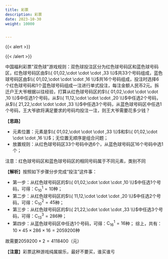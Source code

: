 ```yaml
---
title: 彩票
description: 彩票
date: 2023-10-30
weight: 10000


---
```


{{< alert >}}



{{< /alert >}}





中国福利彩票"双色球"游戏规则：双色球投注区分为红色球号码区和蓝色球号码区，红色球号码区由$\\{ 01,02,\cdot \cdot \cdot ,33 \\}$共$33$个号码组成，蓝色球号码区由$\\{ 01,02,\cdot \cdot \cdot ,16 \\}$共$16$个号码组成，投注时选择$6$个红色球号码和$1$个蓝色球号码组成一注进行单式投注，每注金额人民币$2$元。拆迁户王大爷根据以往经验，打算从红色球号码区的$\\{ 01,02,\cdot \cdot \cdot ,10 \\}$中任选$1$个号码，从$\\{ 11,12,\cdot \cdot \cdot ,20 \\}$中任选$2$个号码，从$\\{ 21,22,\cdot \cdot \cdot ,33 \\}$中任选$3$个号码，从蓝色球号码区中任选$1$个号码，王大爷欲将满足要求的号码均投注一注，则王大爷需要花多少钱？

【**思路**】
- 元素位置：元素是$\\{ 01,02,\cdot \cdot \cdot ,33 \\}$和$\\{ 01,02,\cdot \cdot \cdot ,16 \\}$；无位置无顺序是组合问题；
- 放置规则：从红色球号码区$33$个号码中选$6$个，从蓝色球号码区$16$个号码中选$1$个；

注意：红色球号码区和蓝色球号码区的相同号码属于不同元素，类别不同

【**解析**】按照如下步骤分步完成“投注”这件事：
- 第一步：从红色球号码区的$\\{ 01,02,\cdot \cdot \cdot ,10 \\}$中任选$1$个号码，可得：$\operatorname{C} _ {10}^{1}=10$种；
- 第二步：从红色球号码区的$\\{ 11,12,\cdot \cdot \cdot ,20 \\}$中任选$2$个号码，可得：$\operatorname{C}_{10}^{2}=45$种；
- 第三步：从红色球号码区的$\\{ 21,22,\cdot \cdot \cdot ,33 \\}$中任选$3$个号码，可得：$\operatorname{C}_{13}^{3}=286$种；
- 第四步：从蓝色球号码区中任选$1$个号码，可得：$\operatorname{C}_{16}^{1}=16$种；
综上，共有：$10\times 45\times 286\times 16=2059200$种

故需要$2059200\times 2=4118400$（元）

【**注意**】彩票这种游戏纯属娱乐，最好不要买，谁买谁亏












